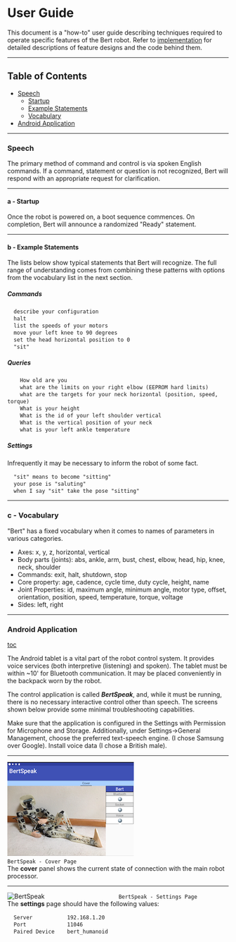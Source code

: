 # User Guide

This document is a "how-to" user guide describing techniques required to operate specific features of the Bert robot.
Refer to [implementation](http://github.com/chuckcoughlin/bert/tree/master/docs/implementation.md) for detailed descriptions of feature designs and the code behind them.

***************************************************************
## Table of Contents <a id="table-of-contents"></a>
  * [Speech](#speech)
    * [Startup](#startup)
    * [Example Statements](#example)
    * [Vocabulary](#vocabulary)
  * [Android Application](#android)

*********************************************************
### Speech <a id="speech"></a>
  The primary method of command and control is via spoken English commands. If a command, statement or question is not recognized,
  Bert will respond with an appropriate request for clarification.
*********************************************************
#### a - Startup <a id="startup"></a>
Once the robot is powered on, a boot sequence commences. On completion, Bert will announce a randomized "Ready" statement.
*********************************************************
#### b - Example Statements <a id="example"></a>
The lists below show typical statements that Bert will recognize.
The full range of understanding comes from combining these patterns with
options from the vocabulary list in the next section.
##### Commands
```
  describe your configuration
  halt
  list the speeds of your motors
  move your left knee to 90 degrees
  set the head horizontal position to 0
  "sit"
```

##### Queries
```
    How old are you
    what are the limits on your right elbow (EEPROM hard limits)
    what are the targets for your neck horizontal (position, speed, torque)
    What is your height
    What is the id of your left shoulder vertical
    What is the vertical position of your neck
    what is your left ankle temperature
```
##### Settings
Infrequently it may be necessary to inform the robot of some fact.
```
  "sit" means to become "sitting"
  your pose is "saluting"
  when I say "sit" take the pose "sitting"
```

*********************************************************
### c - Vocabulary <a id="vocabulary"></a>
"Bert" has a fixed vocabulary when it comes to names of parameters in
various categories.
  * Axes: x, y, z, horizontal, vertical
  * Body parts (joints): abs, ankle, arm, bust, chest, elbow, head, hip,
  knee, neck, shoulder
  * Commands: exit, halt, shutdown, stop
  * Core property: age, cadence, cycle time, duty cycle, height, name
  * Joint Properties: id, maximum angle, minimum angle, motor type, offset,
     orientation, position, speed, temperature, torque, voltage
  * Sides: left, right

*********************************************************
  ### Android Application <a id="android"></a>
  [toc](#table-of-contents)

The Android tablet is a vital part of the robot control system. It provides
voice services (both interpretive (listening) and spoken). The tablet must be
within ~10' for Bluetooth communication. It may be placed conveniently in the
backpack worn by the robot.

The control application is called ***BertSpeak***, and, while it must be running,
there is no necessary interactive control other than speech. The screens shown
below provide some minimal troubleshooting capabilities.

Make sure that the application is configured in the Settings with Permission for Microphone and Storage.
Additionally, under Settings->General Management, choose the preferred text-speech engine.
(I chose Samsung over Google). Install voice data (I chose a British male).

*********************************************************
  ![BertSpeak](/images/bertspeak_cover.png)
 ```                        BertSpeak - Cover Page ```</br>
  The **cover** panel shows the current state of connection with the main robot
  processor.   
  *********************************************************
   ![BertSpeak](/images/bertspeak_settings.png)
 ```                        BertSpeak - Settings Page ```</br>
    The **settings** page should have the following values:

  ```
    Server           192.168.1.20
    Port             11046
    Paired Device    bert_humanoid
  ```
